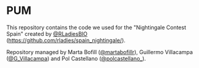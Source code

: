 # PUM

This repository contains the code we used for the "Nightingale Contest Spain" created by [@RLadiesBIO](https://twitter.com/RLadiesBIO) (https://github.com/rladies/spain_nightingale/).

Repository managed by Marta Bofill ([@martabofillr](https://twitter.com/martabofillr)), Guillermo Villacampa ([@G_Villacampa](https://twitter.com/G_Villacampa)) and Pol Castellano ([@polcastellano_](https://twitter.com/polcastellano_)).
